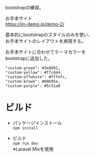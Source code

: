bootstrapの練習。  
  
お手本サイト  
https://jin-demo.jp/demo-2/
  
基本的にbootstrapのスタイルのみを使い、  
お手本サイトのレイアウトを再現する。  

お手本サイトに合わせてテーマカラーを  
bootstrapに追加した。  
  
```
"custom-green": #3e8691,
"custom-yellow": #ffcd44,
"custom-offwhite": #fffefc,
"custom-brown": #60605a,
"custom-purple": #5c51a0
```

# ビルド
* パッケージインストール  
`npm install`  
  
* ビルド  
`npm run dev`  
※Laravel Mixを使用  

